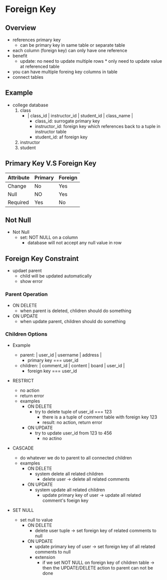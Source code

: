 # Foreign Key

## Overview
* references primary key
    * can be primary key in same table or separate table
* each column (foreign key) can only have one reference
* benefit
    * update: no need to update multiple rows
          * only need to update value at referenced table
* you can have multiple foreing key columns in table
* connect tables

## Example
* college database
    1. class
        * | class_id | instructor_id | student_id | class_name |
            * class_id: surrogate primary key
            * instructor_id: foreign key which references back to a tuple in instructor table
            * student_id: af foreign key
    2. instructor
    3. student


## Primary Key V.S Foreign Key

| Attribute | Primary | Foreign |
| -- | -- | -- |
| Change | No | Yes |
| Null | NO | Yes |
| Required | Yes | No |

## Not Null

* Not Null
    * set: NOT NULL on a column
        * database will not accept any null value in row

## Foreign Key Constraint

* updaet parent
    * child will be updated automatically
    * show error

### Parent Operation
* ON DELETE
    * when parent is deleted, chlidren should do something
* ON UPDATE
    * when update parent, children should do something


### Children Options

* Example
    * parent: | user_id | username | address |
        * primary key === user_id
    * children: | comment_id | content | board | user_id |
        * foreign key === user_id

* RESTRICT
    * no action
    * return error
    * examples
        * ON DELETE
            * try to delete tuple of user_id === 123
                * there is a a tuple of comment table with foreign key 123
                * result: no action, return error
        * ON UPDATE
            * try to update user_id from 123 to 456
                * no actino
* CASCADE
    * do whatever we do to parent to all connected children
    * examples
        * ON DELETE
            * system delete all related children
                * delete user -> delete all related comments
        * ON UPDATE
            * system update all related children
                * update primary key of user -> update all related comment's foeign key
* SET NULL
    * set null to value
        * ON DELETE
            * delete user tuple -> set foreign key of related comments to null
        * ON UPDATE
            * update primary key of user -> set foreign key of all related comments to null
            * extension
                * if we set NOT NULL on foreign key of children table -> then the UPDATE/DELETE action to parent can not be done
